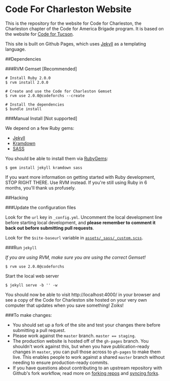 Code For Charleston Website
=======================

This is the repository for the website for Code for Charleston, the Charleston chapter of the Code for America Brigade program. It is based on the website for [Code for Tucson](http://codefortucson.org/).

This site is built on Github Pages, which uses [Jekyll](http://jekyllrb.com/) as a templating language.

##Dependencies

###RVM Gemset [Recommended]

    # Install Ruby 2.0.0
    $ rvm install 2.0.0
    
    # Create and use the Code for Charleston Gemset
    $ rvm use 2.0.0@codeforchs --create
    
    # Install the dependencies
    $ bundle install

###Manual Install [Not supported]

We depend on a few Ruby gems:

* [Jekyll](http://jekyllrb.com)
* [Kramdown](http://kramdown.gettalong.org)
* [SASS](http://sass-lang.com)

You should be able to install them via [RubyGems](https://rubygems.org):

    $ gem install jekyll kramdown sass

If you want more information on getting started with Ruby development, STOP RIGHT THERE.  Use RVM instead.  If you're still using Ruby in 6 months, you'll thank us profusely.

##Hacking

###Update the configuration files

Look for the `url` key in `_config.yml`.  Uncomment the local development line before starting local development, and **please remember to comment it back out before submitting pull requests**.

Look for the `$site-baseurl` variable in [`assets/_sass/_custom.scss`](https://github.com/colinsf/cft-jekyll-site/blob/master/assets/_sass/_custom.scss#L6).

###Run `jekyll`

_If you are using RVM, make sure you are using the correct Gemset!_
    
    $ rvm use 2.0.0@codeforchs

Start the local web server

    $ jekyll serve -b '' -w

You should now be able to visit http://localhost:4000/ in your browser and see a copy of the Code for Charleston site hosted on your very own computer that updates when you save something! Zoiks!

###To make changes:
+ You should set up a fork of the site and test your changes there before submitting a pull request.
+ Please work against the `master` branch.  `master == staging`.
+ The production website is hosted off of the `gh-pages` branch.  You shouldn't work against this, but when you have publication-ready changes in `master`, you can pull those across to `gh-pages` to make them live. This enables people to work against a shared `master` branch without needing to ensure production-ready commits.
+ If you have questions about contributing to an upstream repository with Github's fork workflow, read more on [forking repos](https://help.github.com/articles/fork-a-repo) and [syncing forks](https://help.github.com/articles/syncing-a-fork).


<!-- ###Special pages:
+ Press page uses /data/press.csv to populate its press listing (but not the press releases, which are hard-coded)
+ Projects page uses /data/projects.csv to populate the projects listing.
+ Blog pages are built programmatically using Jekyll from the entries in the /blog/_posts directory.  There is similar content in the /blog/drafts directory, but these entries are working copies only that are not displayed on teh public website. -->


